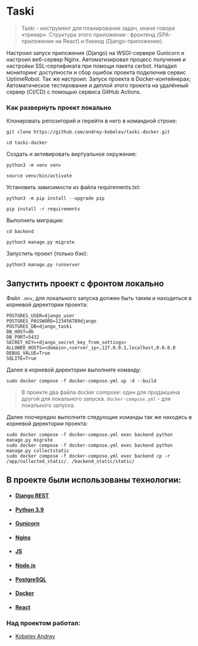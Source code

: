 # Taski

> Taski - инструмент для планирования задач, иначе говоря «трекер». Структура этого приложения : фронтенд (SPA-приложение на React) и бэкенд (Django-приложение).

Настроил запуск приложения (Django) на WSGI-сервере Gunicorn и настроил веб-сервер Nginx. Автоматизировал процесс получения и настройки SSL-сертификата при помощи пакета cerbot. Наладил мониторинг доступности и сбор ошибок проекта подключив сервис UptimeRobot. Так же настроил: Запуск проекта в Docker-контейнерах; Автоматическое тестирование и деплой этого проекта на удалённый сервер (CI/CD) с помощью сервиса GitHub Actions.

### Как развернуть проект локально  
  
Клонировать репозиторий и перейти в него в командной строке:    
    
```  
git clone https://github.com/andrey-kobelev/taski-docker.git
```    
    
```  
cd taski-docker
```    
    
Cоздать и активировать виртуальное окружение:    
    
```  
python3 -m venv venv  
```    
    
```  
source venv/bin/activate  
```    
    
Установить зависимости из файла requirements.txt:    
    
```  
python3 -m pip install --upgrade pip  
```    
    
```  
pip install -r requirements
```    
    
Выполнить миграции:    

```  
cd backend
``` 
    
```  
python3 manage.py migrate 
```  
    
Запустить проект (только бэк):    
    
```  
python3 manage.py runserver  
```    

## Запустить проект с фронтом локально

Файл `.env`, для локального запуска должен быть таким и находиться в корневой директории проекта:

```
POSTGRES_USER=django_user  
POSTGRES_PASSWORD=123456789django  
POSTGRES_DB=django_taski
DB_HOST=db  
DB_PORT=5432  
SECRET_KEY=<django_secret_key_from_settings> 
ALLOWED_HOSTS=<domain>,<server_ip>,127.0.0.1,localhost,0.0.0.0  
DEBUG_VALUE=True  
SQLITE=True
```

Далее в корневой директории выполните команду:

```
sudo docker compose -f docker-compose.yml up -d --build
```

> В проекте два файла docker compose: один для продакшена другой для локального запуска. `docker-compose.yml` - для локального запуска.

Далее поочередно выполните следующие команды так же находясь в корневой директории проекта:

```
sudo docker compose -f docker-compose.yml exec backend python manage.py migrate
sudo docker compose -f docker-compose.yml exec backend python manage.py collectstatic
sudo docker compose -f docker-compose.yml exec backend cp -r /app/collected_static/. /backend_static/static/
```


## В проекте были использованы технологии:    
* #### [Django REST](https://www.django-rest-framework.org/)    
* #### [ Python 3.9](https://www.python.org/downloads/release/python-390/)  
* #### [Gunicorn](https://gunicorn.org/)  
* #### [Nginx](https://www.nginx.com/)  
* #### [JS]()  
* #### [Node.js](https://nodejs.org/en)  
* #### [PostgreSQL](https://www.postgresql.org/)  
* #### [Docker](https://www.docker.com/)  
* #### [React](https://ru.legacy.reactjs.org/)  


### Над проектом работал:    
* [Kobelev Andrey](https://github.com/andrey-kobelev)
